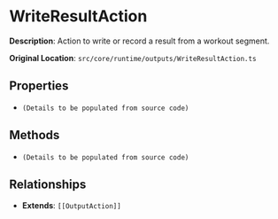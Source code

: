 # WriteResultAction

**Description**: Action to write or record a result from a workout segment.

**Original Location**: `src/core/runtime/outputs/WriteResultAction.ts`

## Properties

*   `(Details to be populated from source code)`

## Methods

*   `(Details to be populated from source code)`

## Relationships
*   **Extends**: `[[OutputAction]]`